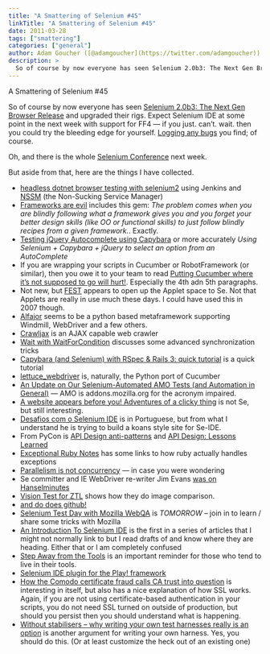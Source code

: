 ```yaml
---
title: "A Smattering of Selenium #45"
linkTitle: "A Smattering of Selenium #45"
date: 2011-03-28
tags: ["smattering"]
categories: ["general"]
author: Adam Goucher ([@adamgoucher](https://twitter.com/adamgoucher))
description: >
  So of course by now everyone has seen Selenium 2.0b3: The Next Gen Browser Release and upgraded their rigs.
---
```


A Smattering of Selenium #45

So of course by now everyone has seen [Selenium 2.0b3: The Next Gen Browser Release](https://seleniumhq.wordpress.com/2011/03/21/selenium-2-0b3-the-next-gen-browser-release/) and upgraded their rigs. Expect Selenium IDE at some point in the next week with support for FF4 — if you just. can’t. wait. then you could try the bleeding edge for yourself. [Logging any bugs](http://code.google.com/p/selenium/issues/list) you find; of course.

Oh, and there is the whole [Selenium Conference](http://www.seleniumconf.com/) next week.

But aside from that, here are the things I have collected.

*   [headless dotnet browser testing with selenium2](http://computeristsolutions.com/blog/posts/2011/3/headless-dotnet-browser-testing-with-selenium2) using Jenkins and [NSSM](https://iain.cx/src/nssm/) (the Non-Sucking Service Manager)
*   [Frameworks are evil](http://ecomba.org/blog/2011/03/08/frameworks-are-evil/) includes this gem: _The problem comes when you are blindly following what a framework gives you and you forget your better design skills (like OO or functional skills) to just follow blindly recipes from a given framework._. Exactly.
*   [Testing jQuery Autocomplete using Capybara](http://jackhq.tumblr.com/post/3728330919/testing-jquery-autocomplete-using-capybara) or more accurately _Using Selenium + Capybara + jQuery to select an option from an AutoComplete_
*   If you are wrapping your scripts in Cucumber or RobotFramework (or similar), then you owe it to your team to read [Putting Cucumber where it’s not supposed to go will hurt!](http://antonymarcano.com/blog/2011/03/cucumber-pains/). Especially the 4th adn 5th paragraphs.
*   Not new, but [FEST](http://docs.codehaus.org/display/FEST/Selenium) appears to open up the Applet space to Se. Not that Applets are really in use much these days. I could have used this in 2007 though.
*   [Alfajor](https://github.com/idealistdev/alfajor/) seems to be a python based metaframework supporting Windmill, WebDriver and a few others.
*   [Crawljax](http://crawljax.com/) is an AJAX capable web crawler
*   [Wait with WaitForCondition](http://blog.browsermob.com/2011/03/selenium-tips-wait-with-waitforcondition/) discusses some advanced synchronization tricks
*   [Capybara (and Selenium) with RSpec & Rails 3: quick tutorial](http://opinionated-programmer.com/2011/02/capybara-and-selenium-with-rspec-and-rails-3/) is a quick tutorial
*   [lettuce\_webdriver](http://pypi.python.org/pypi/lettuce_webdriver) is, naturally, the Python port of Cucumber
*   [An Update on Our Selenium-Automated AMO Tests (and Automation in General)](http://weblogs.mozillazine.org/stephend/archives/2011/03/i_gave_a_talk_a.html) — AMO is addons.mozilla.org for the acronym impaired.
*   [A website appears before you! Adventures of a clicky thing](http://trishkhoo.com/?p=298) is not Se, but still interesting.
*   [Desafios com o Selenium IDE](http://www.eliasnogueira.info/arquivos_blog/selenium/desafio/) is in Portuguese, but from what I understand he is trying to build a koans style site for Se-IDE.
*   From PyCon is [API Design anti-patterns](http://pycon.blip.tv/file/4878793/) and [API Design: Lessons Learned](http://blip.tv/file/4883290)
*   [Exceptional Ruby Notes](http://avdi.org/devblog/exceptional-ruby/) has some links to how ruby actually handles exceptions
*   [Parallelism is not concurrency](https://existentialtype.wordpress.com/2011/03/17/parallelism-is-not-concurrency/) — in case you were wondering
*   Se committer and IE WebDriver re-writer Jim Evans [was on Hanselminutes](http://www.hanselminutes.com/default.aspx?showID=276)
*   [Vision Test for ZTL](http://blog.zkoss.org/index.php/2011/03/22/vision-test-for-ztl/) shows how they do image comparison.
*   [and do does github!](https://github.com/cameronmcefee/Image-Diff-View-Modes/commit/8e95f70c9c47168305970e91021072673d7cdad8)
*   [Selenium Test Day with Mozilla WebQA](http://www.theautomatedtester.co.uk/blog/2011/selenium-test-day-webqa-29032011.html) is _TOMORROW_ – join in to learn / share some tricks with Mozilla
*   [An Introduction To Selenium IDE](http://blog.softwaretestingclub.com/2011/03/an-introduction-to-selenium-ide/) is the first in a series of articles that I might not normally link to but I read drafts of and know where they are heading. Either that or I am completely confused
*   [Step Away from the Tools](http://lizkeogh.com/2011/03/04/step-away-from-the-tools/) is an important reminder for those who tend to live in their tools.
*   [Selenium IDE plugin for the Play! framework](http://logician.free.fr/index.php/2011/03/23/selenium-ide-plugin-for-the-play-framework)
*   [How the Comodo certificate fraud calls CA trust into question](http://arstechnica.com/security/news/2011/03/how-the-comodo-certificate-fraud-calls-ca-trust-into-question.ars) is interesting in itself, but also has a nice explanation of how SSL works. Again, if you are not using certificate-based authentication in your scripts, you do not need SSL turned on outside of production, but should you persist then you should understand what is happening.
*   [Without stabilisers – why writing your own test harnesses really is an option](http://a-sisyphean-task.blogspot.com/2011/03/without-stabilisers-why-writing-your.html) is another argument for writing your own harness. Yes, you should do this. (Or at least customize the heck out of an existing one)